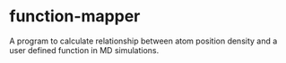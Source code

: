 # function-mapper
A program to calculate relationship between atom position density and a user defined function in MD simulations. 
